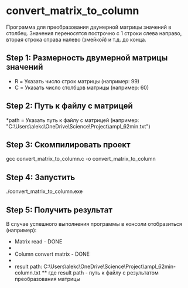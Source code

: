 # convert_matrix_to_column
Программа для преобразования двумерной матрицы значений в столбец. Значения переносятся построчно с 1 строки слева направо, вторая строка справа налево (змейкой) и т.д. до конца.

## Step 1: Размерность двумерной матрицы значений
* R = Указать число строк матрицы (например: 99)
* C = Указать число столбцов матрицы (например: 60)

## Step 2: Путь к файлу с матрицей
*path =  Указать путь к файлу с матрицей (например: "C:\\Users\\alekc\\OneDrive\\Science\\Project\\ampl_62min.txt")

## Step 3: Скомпилировать проект
gcc convert_matrix_to_column.c -o convert_matrix_to_column

## Step 4: Запустить
./convert_matrix_to_column.exe

## Step 5: Получить результат
В случае успешного выполнения программы в консоли отобразиться (например):
* Matrix read - DONE
*
* Column convert matrix - DONE
*
* result path: C:\Users\alekc\OneDrive\Science\Project\ampl_62min-column.txt
**
где result path - путь к файлу с результатом преобразования матрицы
